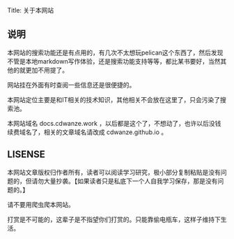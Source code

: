 Title: 关于本网站



## 说明

本网站的搜索功能还是有点用的，有几次不太想玩pelican这个东西了，然后发现不管是本地markdown写作体验，还是搜索功能支持等等，都比某书要好，当然其他的就更加不用提了。



网站挂在外面有时查阅一些信息还是很便捷的。



本网站定位主要是和IT相关的技术知识，其他相关不会放在这里了，只会污染了搜索池。



本网站域名 docs.cdwanze.work ，以后都是这个了，不想动了，也许以后没钱续费域名了，相关的文章域名请改成 cdwanze.github.io 。



## LISENSE

本网站文章版权归作者所有，读者可以阅读学习研究，极小部分复制粘贴是没有问题的，但请勿大量抄袭。【如果读者只是私底下一个人自我学习保存，那是没有问题的。】



请不要用爬虫爬本网站。



打赏是不可能的，这辈子是不指望你们打赏的。只能靠偷电瓶车，这样子维持下生活。

